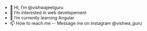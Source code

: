 - 👋 Hi, I’m @vishwajeetguru
- 👀 I’m interested in web developement
- 🌱 I’m currently learning Angular 
- 📫 How to reach me -- Message me on instagram @vishwa_guru

<!---
vishwajeetguru/vishwajeetguru is a ✨ special ✨ repository because its `README.md` (this file) appears on your GitHub profile.
You can click the Preview link to take a look at your changes.
--->

